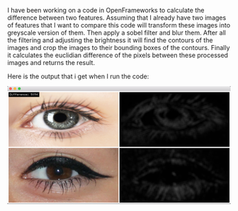 I have been working on a code in OpenFrameworks to calculate the difference between two features. Assuming that I already have two images of features that I want to compare this code will transform these images into greyscale version of them. Then apply a sobel filter and blur them. After all the filtering and adjusting the brightness it will find the contours of the images and crop the images to their bounding boxes of the contours. Finally it calculates the euclidian difference of the pixels between these processed images and returns the result.

Here is the output that i get when I run the code:

![](https://github.com/danaras/difference-between-two-contours/blob/master/Screen%20Shot%202016-03-18%20at%204.32.07%20PM.png)
